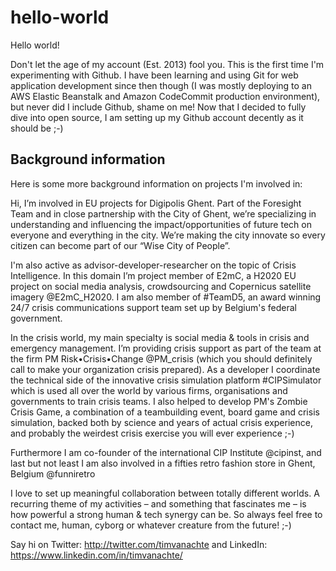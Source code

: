 # hello-world

Hello world!

Don't let the age of my account (Est. 2013) fool you. This is the first time I'm experimenting with Github. I have been learning and using Git for web application development since then though (I was mostly deploying to an AWS Elastic Beanstalk and Amazon CodeCommit production environment), but never did I include Github, shame on me! Now that I decided to fully dive into open source, I am setting up my Github account decently as it should be ;-)

## Background information

Here is some more background information on projects I'm involved in:

Hi, I’m involved in EU projects for Digipolis Ghent. Part of the Foresight Team and in close partnership with the City of Ghent, we’re specializing in understanding and influencing the impact/opportunities of future tech on everyone and everything in the city. We’re making the city innovate so every citizen can become part of our “Wise City of People”.

I'm also active as advisor-developer-researcher on the topic of Crisis Intelligence. In this domain I’m project member of E2mC, a H2020 EU project on social media analysis, crowdsourcing and Copernicus satellite imagery @E2mC_H2020. I am also member of #TeamD5, an award winning 24/7 crisis communications support team set up by Belgium's federal government.

In the crisis world, my main specialty is social media & tools in crisis and emergency management. I’m providing crisis support as part of the team at the firm PM Risk•Crisis•Change @PM_crisis (which you should definitely call to make your organization crisis prepared). As a developer I coordinate the technical side of the innovative crisis simulation platform #CIPSimulator which is used all over the world by various firms, organisations and governments to train crisis teams. I also helped to develop PM's Zombie Crisis Game, a combination of a teambuilding event, board game and crisis simulation, backed both by science and years of actual crisis experience, and probably the weirdest crisis exercise you will ever experience ;-)

Furthermore I am co-founder of the international CIP Institute @cipinst, and last but not least I am also involved in a fifties retro fashion store in Ghent, Belgium @funniretro

I love to set up meaningful collaboration between totally different worlds. A recurring theme of my activities – and something that fascinates me – is how powerful a strong human & tech synergy can be. So always feel free to contact me, human, cyborg or whatever creature from the future! ;-) 

Say hi on Twitter: http://twitter.com/timvanachte
and LinkedIn: https://www.linkedin.com/in/timvanachte/
